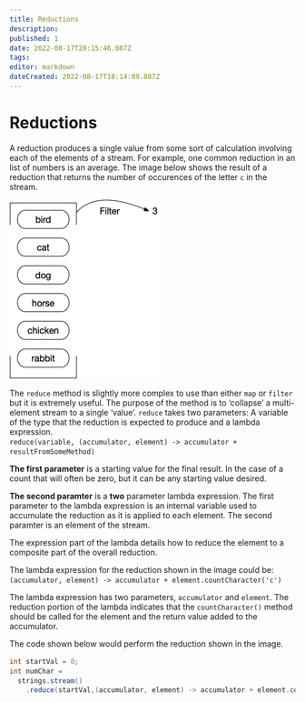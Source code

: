 ```yaml
---
title: Reductions
description: 
published: 1
date: 2022-08-17T20:15:46.087Z
tags: 
editor: markdown
dateCreated: 2022-08-17T18:14:09.887Z
---
```



# Reductions

A reduction produces a single value from some sort of calculation involving each of the elements of a stream. For example, one common reduction in an list of numbers is an average. The image below shows the result of a reduction that returns the number of occurences of the letter `c` in the stream.

![illustration of the results of reducing a stream containing several words to a count of the number of times the letter c occurs in the stream.](/images/functionalReduction.png)


The `reduce` method is slightly more complex to use than either `map` or `filter` but it is extremely useful. The purpose of the method is to ‘collapse’ a multi-element stream to a single ‘value’. `reduce` takes two parameters: A variable of the type that the reduction is expected to produce and a lambda expression.  
  `reduce(variable, (accumulator, element) -> accumulator + resultFromSomeMethod)`

**The first parameter** is a starting value for the final result.  In the case of a count that will often be zero, but it can be any starting value desired.

**The second paramter** is a **two** parameter lambda expression.  The first parameter to the lambda expression is an internal variable used to accumulate the reduction as it is applied to each element.  The second paramter is an element of the stream.

The expression part of the lambda details how to reduce the element to a composite part of the overall reduction.

The lambda expression for the reduction shown in the image could be:
`(accumulator, element) -> accumulator + element.countCharacter('c')`

The lambda expression has two parameters, `accumulator` and `element`. The reduction portion of the lambda indicates that the `countCharacter()` method should be called for the element and the return value added to the accumulator.

The code shown below would perform the reduction shown in the image.  

```java
int startVal = 0;
int numChar =
  strings.stream()
    .reduce(startVal,(accumulator, element) -> accumulator + element.countCharacter('c'));
```



